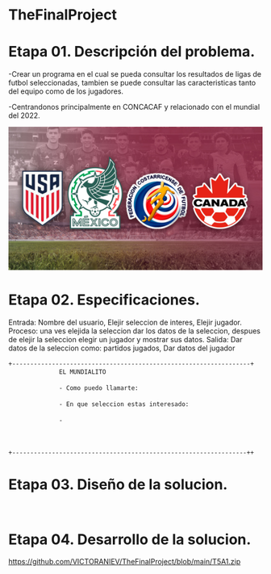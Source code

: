 # TheFinalProject

# Etapa 01. Descripción del problema.

-Crear un programa en el cual se pueda consultar los resultados de ligas de futbol seleccionadas, tambien se puede consultar las caracteristicas tanto del equipo como de los jugadores. 

-Centrandonos principalmente en CONCACAF y relacionado con el mundial del 2022.

![](https://github.com/VICTORANIEV/TheFinalProject/blob/main/concacaf.2.0.jpg)

# Etapa 02. Especificaciones.

Entrada:
Nombre del usuario, Elejir seleccion de interes, Elejir jugador.
Proceso:
una ves elejida la seleccion dar los datos de la seleccion, despues de elejir la seleccion elegir un jugador y mostrar sus datos.
Salida:
Dar datos de la seleccion como: partidos jugados, Dar datos del jugador 

~~~
+------------------------------------------------------------------+
              EL MUNDIALITO

              - Como puedo llamarte: 

              - En que seleccion estas interesado:

              - 



+-----------------------------------------------------------------++
~~~


# Etapa 03. Diseño de la solucion.
![]()

# Etapa 04. Desarrollo de la solucion.

https://github.com/VICTORANIEV/TheFinalProject/blob/main/T5A1.zip
